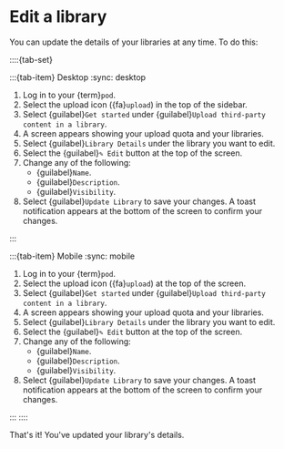 # Edit a library

You can update the details of your libraries at any time. To do this:

::::{tab-set}

:::{tab-item} Desktop
:sync: desktop

1. Log in to your {term}`pod`.
2. Select the upload icon ({fa}`upload`) in the top of the sidebar.
3. Select {guilabel}`Get started` under {guilabel}`Upload third-party content in a library`.
4. A screen appears showing your upload quota and your libraries.
5. Select {guilabel}`Library Details` under the library you want to edit.
6. Select the {guilabel}`✎ Edit` button at the top of the screen.
7. Change any of the following:
   - {guilabel}`Name`.
   - {guilabel}`Description`.
   - {guilabel}`Visibility`.
8. Select {guilabel}`Update Library` to save your changes. A toast notification appears at the bottom of the screen to confirm your changes.

:::

:::{tab-item} Mobile
:sync: mobile

1. Log in to your {term}`pod`.
2. Select the upload icon ({fa}`upload`) at the top of the screen.
3. Select {guilabel}`Get started` under {guilabel}`Upload third-party content in a library`.
4. A screen appears showing your upload quota and your libraries.
5. Select {guilabel}`Library Details` under the library you want to edit.
6. Select the {guilabel}`✎ Edit` button at the top of the screen.
7. Change any of the following:
   - {guilabel}`Name`.
   - {guilabel}`Description`.
   - {guilabel}`Visibility`.
8. Select {guilabel}`Update Library` to save your changes. A toast notification appears at the bottom of the screen to confirm your changes.

:::
::::

That's it! You've updated your library's details.
